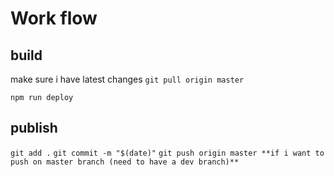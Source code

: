 # Work flow


## build 
make sure i have latest changes
```git pull origin master```


```npm run deploy```

## publish
```git add .```
```git commit -m "$(date)"```
```git push origin master **if i want to push on master branch (need to have a dev branch)** ```



